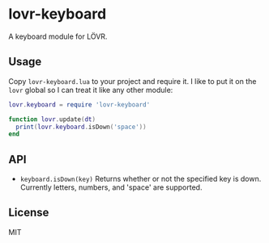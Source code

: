 lovr-keyboard
===

A keyboard module for LÖVR.

Usage
---

Copy `lovr-keyboard.lua` to your project and require it.  I like to put it on the `lovr` global so
I can treat it like any other module:

```lua
lovr.keyboard = require 'lovr-keyboard'

function lovr.update(dt)
  print(lovr.keyboard.isDown('space'))
end
```

API
---

- `keyboard.isDown(key)` Returns whether or not the specified key is down.  Currently letters,
  numbers, and 'space' are supported.

License
---

MIT
